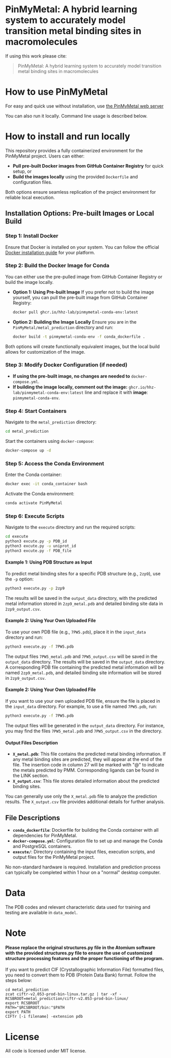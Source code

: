 # PinMyMetal: A hybrid learning system to accurately model transition metal binding sites in macromolecules


If using this work please cite:
>PinMyMetal: A hybrid learning system to accurately model transition metal binding sites in macromolecules

# How to use PinMyMetal 
For easy and quick use without installation, use [the PinMyMetal web server](https://PMM.biocloud.top)

You can also run it locally. Command line usage is described below.

# How to install and run locally
This repository provides a fully containerized environment for the PinMyMetal project. Users can either:

- **Pull pre-built Docker images from GitHub Container Registry** for quick setup, or  
- **Build the images locally** using the provided `Dockerfile` and configuration files. 

Both options ensure seamless replication of the project environment for reliable local execution.

## Installation Options: Pre-built Images or Local Build

### Step 1: Install Docker
Ensure that Docker is installed on your system. You can follow the official [Docker installation guide](https://docs.docker.com/get-docker/) for your platform.

### Step 2: Build the Docker Image for Conda
You can either use the pre-pulled image from GitHub Container Registry or build the image locally.
- **Option 1: Using Pre-built Image**
  If you prefer not to build the image yourself, you can pull the pre-built image from GitHub Container Registry:
  ```bash
  docker pull ghcr.io/hhz-lab/pinmymetal-conda-env:latest
  ```
- **Option 2: Building the Image Locally**
  Ensure you are in the `PinMyMetal/metal_prediction` directory and run:
  ```bash
  docker build -t pinmymetal-conda-env -f conda_dockerfile .
  ```
Both options will create functionally equivalent images, but the local build allows for customization of the image.

### Step 3: Modify Docker Configuration (if needed)
- **If using the pre-built image, no changes are needed to**
  `docker-compose.yml`.
- **If building the image locally, comment out the image:**
  `ghcr.io/hhz-lab/pinmymetal-conda-env:latest` line and replace it with **image**: `pinmymetal-conda-env`.
  
### Step 4: Start Containers
Navigate to the `metal_prediction` directory:
```bash
cd metal_prediction
```
Start the containers using `docker-compose`:
```bash
docker-compose up -d
```

### Step 5: Access the Conda Environment
Enter the Conda container:
```bash
docker exec -it conda_container bash
```
Activate the Conda environment:
```bash
conda activate PinMyMetal
```

### Step 6: Execute Scripts
Navigate to the `execute` directory and run the required scripts:
```bash
cd execute
python3 excute.py -p PDB_id 
python3 excute.py -u uniprot_id
python3 excute.py -f PDB_file
```
#### Example 1: Using PDB Structure as Input
To predict metal binding sites for a specific PDB structure (e.g., `2zp9`), use the `-p` option:
```bash
python3 execute.py -p 2zp9
```
The results will be saved in the `output_data` directory, with the predicted metal information stored in `2zp9_metal.pdb` and detailed binding site data in `2zp9_output.csv`.

#### Example 2: Using Your Own Uploaded File
To use your own PDB file (e.g., `7PW5.pdb`), place it in the `input_data` directory and run:
```bash
python3 execute.py -f 7PW5.pdb
```
The output files `7PW5_metal.pdb` and `7PW5_output.csv` will be saved in the `output_data` directory.
The results will be saved in the `output_data` directory. A corresponding PDB file containing the predicted metal information will be named `2zp9_metal.pdb`, and detailed binding site information will be stored in `2zp9_output.csv`.

#### Example 2: Using Your Own Uploaded File
If you want to use your own uploaded PDB file, ensure the file is placed in the `input_data` directory. For example, to use a file named `7PW5.pdb`, run:
```bash
python3 execute.py -f 7PW5.pdb
```
The output files will be generated in the `output_data` directory. For instance, you may find the files `7PW5_metal.pdb` and `7PW5_output.csv` in the directory.

#### Output Files Description
- **`X_metal.pdb`**: This file contains the predicted metal binding information. If any metal binding sites are predicted, they will appear at the end of the file. The insertion code in column 27 will be marked with "@" to indicate the metals predicted by PMM. Corresponding ligands can be found in the LINK section.
- **`X_output.csv`**: This file stores detailed information about the predicted binding sites.

You can generally use only the `X_metal.pdb` file to analyze the prediction results. The `X_output.csv` file provides additional details for further analysis.


## File Descriptions

- **`conda_dockerfile`**: Dockerfile for building the Conda container with all dependencies for PinMyMetal.
- **`docker-compose.yml`**: Configuration file to set up and manage the Conda and PostgreSQL containers.
- **`execute/`**: Directory containing the input files, execution scripts, and output files for the PinMyMetal project.


No non-standard hardware is required.
Installation and prediction process can typically be completed within 1 hour on a "normal" desktop computer.

# Data
The PDB codes and relevant characteristic data used for training and testing are available in `data_model`.

# Note
#### Please replace the original structures.py file in the Atomium software with the provided structures.py file to ensure the use of customized structure processing features and the proper functioning of the program.

If you want to predict CIF (Crystallographic Information File) formatted files, you need to convert them to PDB (Protein Data Bank) format. Follow the steps below:
```
cd metal_prediction
zcat ciftr-v2.053-prod-bin-linux.tar.gz | tar -xf -
RCSBROOT=metal_prediction/ciftr-v2.053-prod-bin-linux/
export RCSBROOT
PATH="$RCSBROOT/bin:"$PATH
export PATH
CIFTr [-i filename] -extension pdb
```
# License
All code is licensed under MIT license.

